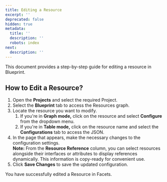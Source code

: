 ```yaml
---
title: Editing a Resource
excerpt: ''
deprecated: false
hidden: true
metadata:
  title: ''
  description: ''
  robots: index
next:
  description: ''
---
```

This document provides a step-by-step guide for editing a resource in Blueprint.

## How to Edit a Resource?

1. Open the **Projects** and select the required Project.
2. Select the **Blueprint** tab to access the Resources graph.
3. Locate the resource you want to modify.
   1. If you're in **Graph mode,** click on the resource and select **Configure** from the dropdown menu.
   2. If you're in **Table mode,** click on the resource name and select the **Configurations** tab to access the JSON.
4. In the page that appears, make the necessary changes to the configuration settings.\
   **Note:** From the **Resource Reference** column, you can select resources alongside their interfaces or attributes to display references dynamically. This information is copy-ready for convenient use.
5. Click **Save Changes** to save the updated configuration.

You have successfully edited a Resource in Facets.
